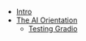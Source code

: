 * [Intro](/)
* [The AI Orientation](1-the-ai-orientation/README.md)
  * [Testing Gradio](1-the-ai-orientation/1-testing-gradio.md)